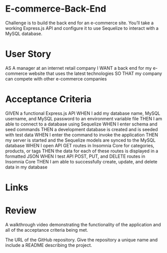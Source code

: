 # E-commerce-Back-End

Challenge is to build the back end for an e-commerce site. You’ll take a working Express.js API and configure it to use Sequelize to interact with a MySQL database.


# User Story

AS A manager at an internet retail company
I WANT a back end for my e-commerce website that uses the latest technologies
SO THAT my company can compete with other e-commerce companies



# Acceptance Criteria
GIVEN a functional Express.js API
WHEN I add my database name, MySQL username, and MySQL password to an environment variable file
THEN I am able to connect to a database using Sequelize
WHEN I enter schema and seed commands
THEN a development database is created and is seeded with test data
WHEN I enter the command to invoke the application
THEN my server is started and the Sequelize models are synced to the MySQL database
WHEN I open API GET routes in Insomnia Core for categories, products, or tags
THEN the data for each of these routes is displayed in a formatted JSON
WHEN I test API POST, PUT, and DELETE routes in Insomnia Core
THEN I am able to successfully create, update, and delete data in my database


# Links


# Review

A walkthrough video demonstrating the functionality of the application and all of the acceptance criteria being met.

The URL of the GitHub repository. Give the repository a unique name and include a README describing the project.